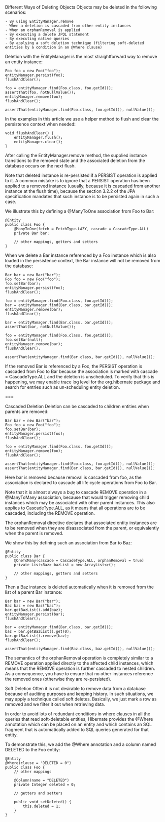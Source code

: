Different Ways of Deleting Objects
Objects may be deleted in the following scenarios:

    - By using EntityManager.remove
    - When a deletion is cascaded from other entity instances
    - When an orphanRemoval is applied
    - By executing a delete JPQL statement
    - By executing native queries
    - By applying a soft deletion technique (filtering soft-deleted entities by a condition in an @Where clause)

Deletion with the EntityManager is the most straightforward way to remove an entity instance:

    Foo foo = new Foo("foo");
    entityManager.persist(foo);
    flushAndClear();
    
    foo = entityManager.find(Foo.class, foo.getId());
    assertThat(foo, notNullValue());
    entityManager.remove(foo);
    flushAndClear();
    
    assertThat(entityManager.find(Foo.class, foo.getId()), nullValue());

In the examples in this article we use a helper method to flush and clear the persistence context when needed:

    void flushAndClear() {
        entityManager.flush();
        entityManager.clear();
    }

After calling the EntityManager.remove method, the supplied instance transitions to the removed state and the associated deletion from the database occurs on the next flush.

Note that deleted instance is re-persisted if a PERSIST operation is applied to it. A common mistake is to ignore that a PERSIST operation has been applied to a removed instance (usually, because it is cascaded from another instance at the flush time), because the section 3.2.2 of the JPA specification mandates that such instance is to be persisted again in such a case.

We illustrate this by defining a @ManyToOne association from Foo to Bar:

    @Entity
    public class Foo {
        @ManyToOne(fetch = FetchType.LAZY, cascade = CascadeType.ALL)
        private Bar bar;
    
        // other mappings, getters and setters
    }

When we delete a Bar instance referenced by a Foo instance which is also loaded in the persistence context, the Bar instance will not be removed from the database:

    Bar bar = new Bar("bar");
    Foo foo = new Foo("foo");
    foo.setBar(bar);
    entityManager.persist(foo);
    flushAndClear();
    
    foo = entityManager.find(Foo.class, foo.getId());
    bar = entityManager.find(Bar.class, bar.getId());
    entityManager.remove(bar);
    flushAndClear();
    
    bar = entityManager.find(Bar.class, bar.getId());
    assertThat(bar, notNullValue());
    
    foo = entityManager.find(Foo.class, foo.getId());
    foo.setBar(null);
    entityManager.remove(bar);
    flushAndClear();
    
    assertThat(entityManager.find(Bar.class, bar.getId()), nullValue());

If the removed Bar is referenced by a Foo, the PERSIST operation is cascaded from Foo to Bar because the association is marked with cascade = CascadeType.ALL and the deletion is unscheduled. To verify that this is happening, we may enable trace log level for the org.hibernate package and search for entries such as un-scheduling entity deletion.

===

Cascaded Deletion
Deletion can be cascaded to children entities when parents are removed:

    Bar bar = new Bar("bar");
    Foo foo = new Foo("foo");
    foo.setBar(bar);
    entityManager.persist(foo);
    flushAndClear();
    
    foo = entityManager.find(Foo.class, foo.getId());
    entityManager.remove(foo);
    flushAndClear();
    
    assertThat(entityManager.find(Foo.class, foo.getId()), nullValue());
    assertThat(entityManager.find(Bar.class, bar.getId()), nullValue());

Here bar is removed because removal is cascaded from foo, as the association is declared to cascade all life cycle operations from Foo to Bar.

Note that it is almost always a bug to cascade REMOVE operation in a @ManyToMany association, because that would trigger removing child instances which may be associated with other parent instances. This also applies to CascadeType.ALL, as it means that all operations are to be cascaded, including the REMOVE operation.

The orphanRemoval directive declares that associated entity instances are to be removed when they are disassociated from the parent, or equivalently when the parent is removed.

We show this by defining such an association from Bar to Baz:

    @Entity
    public class Bar {
        @OneToMany(cascade = CascadeType.ALL, orphanRemoval = true)
        private List<Baz> bazList = new ArrayList<>();
    
        // other mappings, getters and setters
    }
    
Then a Baz instance is deleted automatically when it is removed from the list of a parent Bar instance:

    Bar bar = new Bar("bar");
    Baz baz = new Baz("baz");
    bar.getBazList().add(baz);
    entityManager.persist(bar);
    flushAndClear();
    
    bar = entityManager.find(Bar.class, bar.getId());
    baz = bar.getBazList().get(0);
    bar.getBazList().remove(baz);
    flushAndClear();
    
    assertThat(entityManager.find(Baz.class, baz.getId()), nullValue());
The semantics of the orphanRemoval operation is completely similar to a REMOVE operation applied directly to the affected child instances, which means that the REMOVE operation is further cascaded to nested children. As a consequence, you have to ensure that no other instances reference the removed ones (otherwise they are re-persisted).

Soft Deletion
Often it is not desirable to remove data from a database because of auditing purposes and keeping history. In such situations, we may apply a technique called soft deletes. Basically, we just mark a row as removed and we filter it out when retrieving data.

In order to avoid lots of redundant conditions in where clauses in all the queries that read soft-deletable entities, Hibernate provides the @Where annotation which can be placed on an entity and which contains an SQL fragment that is automatically added to SQL queries generated for that entity.

To demonstrate this, we add the @Where annotation and a column named DELETED to the Foo entity:

    @Entity
    @Where(clause = "DELETED = 0")
    public class Foo {
        // other mappings
    
        @Column(name = "DELETED")
        private Integer deleted = 0;
        
        // getters and setters
    
        public void setDeleted() {
            this.deleted = 1;
        }
    }
    


